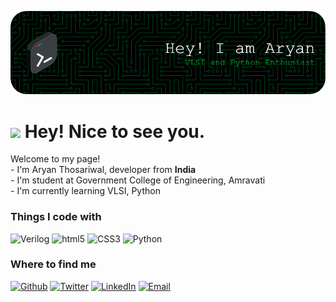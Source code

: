 ![](./github-header-image.png)
<h1><img src="https://emojis.slackmojis.com/emojis/images/1531849430/4246/blob-sunglasses.gif?1531849430" width="30"/> Hey! Nice to see you.</h1>


<p>Welcome to my page! </br> - I'm Aryan Thosariwal, developer from <b>India</b> </br> - I'm student at Government College of Engineering, Amravati </br> - I'm currently learning VLSI, Python</p>
<h3>Things I code with</h3>
<p>

  <img alt="Verilog" src="https://img.shields.io/badge/-Verilog-%23FFFF00?style=for-the-badge&logo=v&logoColor=white&labelColor=%23FFFF00">
  <img alt="html5" src="https://img.shields.io/badge/-HTML5-E34F26?style=for-the-badge&logo=html5&logoColor=white" />
  <img alt="CSS3" src="https://img.shields.io/badge/-CSS3-2965f1?style=for-the-badge&logo=css3&logoColor=white&labelColor=2965f1">
  <img alt="Python" src="https://img.shields.io/badge/-Python-%23F2F3F5?style=for-the-badge&logo=python&labelColor=%23F2F3F5">

  
  
<h3>Where to find me</h3>
<p><a href="https://github.com/AryanThosariwal" target="_blank"><img alt="Github" src="https://img.shields.io/badge/GitHub-%2312100E.svg?&style=for-the-badge&logo=Github&logoColor=white" /></a> <a href="https://twitter.com/AryanThosariwal" target="_blank"><img alt="Twitter" src="https://img.shields.io/badge/twitter-%231DA1F2.svg?&style=for-the-badge&logo=twitter&logoColor=white" /></a> <a href="https://www.linkedin.com/in/aryanthosariwal" target="_blank"><img alt="LinkedIn" src="https://img.shields.io/badge/linkedin-%230077B5.svg?&style=for-the-badge&logo=linkedin&logoColor=white" /></a>
<a href="mailto:aryanthosriwal90@gmail.com" target="_blank"><img alt="Email" src="https://img.shields.io/badge/email-%23F2F3F5.svg?&style=for-the-badge&logo=gmail" /></a>
</p>
</p>
